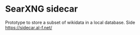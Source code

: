 # SearXNG sidecar

Prototype to store a subset of wikidata in a local database.
Side https://sidecar.al-f.net/

